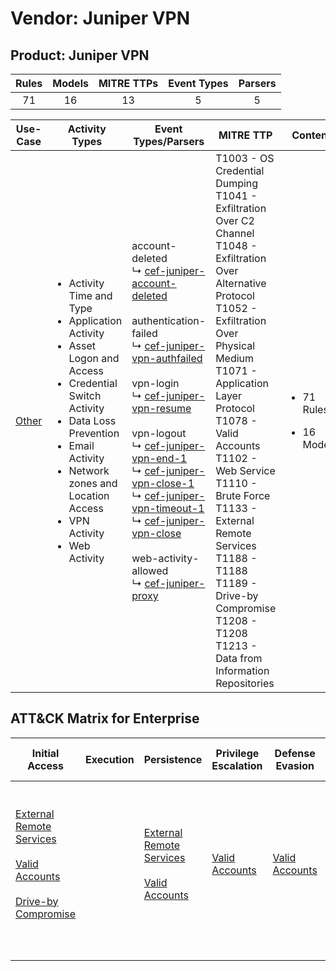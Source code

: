Vendor: Juniper VPN
===================
Product: Juniper VPN
--------------------
| Rules | Models | MITRE TTPs | Event Types | Parsers |
|:-----:|:------:|:----------:|:-----------:|:-------:|
|  71   |   16   |     13     |      5      |    5    |

|               Use-Case                | Activity Types                                                                                                                                                                                                                                                                   | Event Types/Parsers                                                                                                                                                                                                                                                                                                                                                                                                                                                                                                                                                                                                                                                                                                                                                                                                      | MITRE TTP                                                                                                                                                                                                                                                                                                                                                                                                                                 | Content                                               |
|:-------------------------------------:| -------------------------------------------------------------------------------------------------------------------------------------------------------------------------------------------------------------------------------------------------------------------------------- | ------------------------------------------------------------------------------------------------------------------------------------------------------------------------------------------------------------------------------------------------------------------------------------------------------------------------------------------------------------------------------------------------------------------------------------------------------------------------------------------------------------------------------------------------------------------------------------------------------------------------------------------------------------------------------------------------------------------------------------------------------------------------------------------------------------------------ | ----------------------------------------------------------------------------------------------------------------------------------------------------------------------------------------------------------------------------------------------------------------------------------------------------------------------------------------------------------------------------------------------------------------------------------------- | ----------------------------------------------------- |
| [Other](../UseCases/usecase_other.md) | <ul><li>Activity Time  and Type</li><li>Application Activity</li><li>Asset Logon and Access</li><li>Credential Switch Activity</li><li>Data Loss Prevention</li><li>Email Activity</li><li>Network zones and Location Access</li><li>VPN Activity</li><li>Web Activity</li></ul> |  account-deleted<br> ↳ [cef-juniper-account-deleted](../Parsers/parserContent_cef-juniper-account-deleted.md)<br><br> authentication-failed<br> ↳ [cef-juniper-vpn-authfailed](../Parsers/parserContent_cef-juniper-vpn-authfailed.md)<br><br> vpn-login<br> ↳ [cef-juniper-vpn-resume](../Parsers/parserContent_cef-juniper-vpn-resume.md)<br><br> vpn-logout<br> ↳ [cef-juniper-vpn-end-1](../Parsers/parserContent_cef-juniper-vpn-end-1.md)<br> ↳ [cef-juniper-vpn-close-1](../Parsers/parserContent_cef-juniper-vpn-close-1.md)<br> ↳ [cef-juniper-vpn-timeout-1](../Parsers/parserContent_cef-juniper-vpn-timeout-1.md)<br> ↳ [cef-juniper-vpn-close](../Parsers/parserContent_cef-juniper-vpn-close.md)<br><br> web-activity-allowed<br> ↳ [cef-juniper-proxy](../Parsers/parserContent_cef-juniper-proxy.md)<br> | T1003 - OS Credential Dumping<br>T1041 - Exfiltration Over C2 Channel<br>T1048 - Exfiltration Over Alternative Protocol<br>T1052 - Exfiltration Over Physical Medium<br>T1071 - Application Layer Protocol<br>T1078 - Valid Accounts<br>T1102 - Web Service<br>T1110 - Brute Force<br>T1133 - External Remote Services<br>T1188 - T1188<br>T1189 - Drive-by Compromise<br>T1208 - T1208<br>T1213 - Data from Information Repositories<br> | <ul><li>71 Rules</li></ul><ul><li>16 Models</li></ul> |

ATT&CK Matrix for Enterprise
----------------------------
| Initial Access                                                                                                                                                                                                           | Execution | Persistence                                                                                                                                      | Privilege Escalation                                                | Defense Evasion                                                     | Credential Access                                                                                                                          | Discovery | Lateral Movement | Collection                                                                              | Command and Control                                                                                                                             | Exfiltration                                                                                                                                                                                                                                                       | Impact |
| ------------------------------------------------------------------------------------------------------------------------------------------------------------------------------------------------------------------------ | --------- | ------------------------------------------------------------------------------------------------------------------------------------------------ | ------------------------------------------------------------------- | ------------------------------------------------------------------- | ------------------------------------------------------------------------------------------------------------------------------------------ | --------- | ---------------- | --------------------------------------------------------------------------------------- | ----------------------------------------------------------------------------------------------------------------------------------------------- | ------------------------------------------------------------------------------------------------------------------------------------------------------------------------------------------------------------------------------------------------------------------ | ------ |
| [External Remote Services](https://attack.mitre.org/techniques/T1133)<br><br>[Valid Accounts](https://attack.mitre.org/techniques/T1078)<br><br>[Drive-by Compromise](https://attack.mitre.org/techniques/T1189)<br><br> |           | [External Remote Services](https://attack.mitre.org/techniques/T1133)<br><br>[Valid Accounts](https://attack.mitre.org/techniques/T1078)<br><br> | [Valid Accounts](https://attack.mitre.org/techniques/T1078)<br><br> | [Valid Accounts](https://attack.mitre.org/techniques/T1078)<br><br> | [OS Credential Dumping](https://attack.mitre.org/techniques/T1003)<br><br>[Brute Force](https://attack.mitre.org/techniques/T1110)<br><br> |           |                  | [Data from Information Repositories](https://attack.mitre.org/techniques/T1213)<br><br> | [Web Service](https://attack.mitre.org/techniques/T1102)<br><br>[Application Layer Protocol](https://attack.mitre.org/techniques/T1071)<br><br> | [Exfiltration Over Alternative Protocol](https://attack.mitre.org/techniques/T1048)<br><br>[Exfiltration Over C2 Channel](https://attack.mitre.org/techniques/T1041)<br><br>[Exfiltration Over Physical Medium](https://attack.mitre.org/techniques/T1052)<br><br> |        |